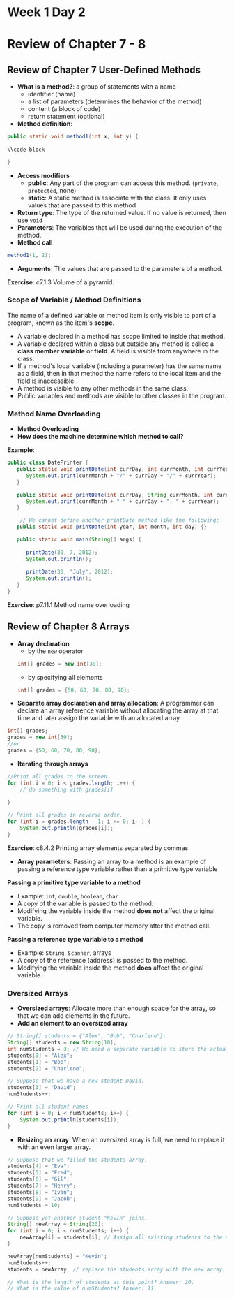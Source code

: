 # Week 1 Day 2
# Review of Chapter 7 - 8

## Review of Chapter 7 User-Defined Methods

- **What is a method?**: a group of statements with a name
    - identifier (name)
    - a list of parameters (determines the behavior of the method)
    - content (a block of code)
    - return statement (optional)
- **Method definition**: 
```java
public static void method1(int x, int y) {
    
\\code block

}
```
- **Access modifiers**
    - **public**: Any part of the program can access this method. (`private`, `protected`, none)
    - **static**: A static method is associate with the class. It only uses values that are passed to this method
- **Return type**: The type of the returned value. If no value is returned, then use `void`
- **Parameters**: The variables that will be used during the execution of the method.
- **Method call**
```java
method1(1, 2);
```
- **Arguments**: The values that are passed to the parameters of a method.

**Exercise**: c7.1.3 Volume of a pyramid.

### Scope of Variable / Method Definitions

The name of a defined variable or method item is only visible to part of a program, known as the item's **scope**. 

- A variable declared in a method has scope limited to inside that method.
- A variable declared within a class but outside any method is called a **class member variable** or **field**. A field is visible from anywhere in the class.
- If a method's local variable (including a parameter) has the same name as a field, then in that method the name refers to the local item and the field is inaccessible.
- A method is visible to any other methods in the same class.
- Public variables and methods are visible to other classes in the program.

### Method Name Overloading
- **Method Overloading**
- **How does the machine determine which method to call?**

**Example**:
```java
public class DatePrinter {
   public static void printDate(int currDay, int currMonth, int currYear) {    
      System.out.print(currMonth + "/" + currDay + "/" + currYear);
   }

   public static void printDate(int currDay, String currMonth, int currYear) {
      System.out.print(currMonth + " " + currDay + ", " + currYear);
   }

    // We cannot define another printDate method like the following:
   public static void printDate(int year, int month, int day) {} 

   public static void main(String[] args) {
      
      printDate(30, 7, 2012);
      System.out.println();
      
      printDate(30, "July", 2012);
      System.out.println();
   }
}
```

**Exercise**: p7.11.1 Method name overloading

## Review of Chapter 8 Arrays

- **Array declaration**
    - by the `new` operator
    ```java
    int[] grades = new int[30];
    ```
    - by specifying all elements
    ```java
    int[] grades = {50, 60, 70, 80, 90};
    ```
- **Separate array declaration and array allocation**: A programmer can declare an array reference variable without allocating the array at that time and later assign the variable with an allocated array.
```java
int[] grades;
grades = new int[30];
//or
grades = {50, 60, 70, 80, 90};
```

- **Iterating through arrays**
```java
//Print all grades to the screen.
for (int i = 0; i < grades.length; i++) {
    // do something with grades[i]
    
}
```
```java
// Print all grades in reverse order.
for (int i = grades.length - 1; i >= 0; i--) {
    System.out.println(grades[i]);
}
```

**Exercise**: c8.4.2 Printing array elements separated by commas

- **Array parameters**: Passing an array to a method is an example of passing a reference type variable rather than a primitive type variable

**Passing a primitive type variable to a method**
- Example: `int`, `double`, `boolean`, `char`
- A copy of the variable is passed to the method.
- Modifying the variable inside the method **does not** affect the original variable.
- The copy is removed from computer memory after the method call.

**Passing a reference type variable to a method**
- Example: `String`, `Scanner`, arrays
- A copy of the reference (address) is passed to the method. 
- Modifying the variable inside the method **does** affect the original variable.

### Oversized Arrays
- **Oversized arrays**: Allocate more than enough space for the array, so that we can add elements in the future.
- **Add an element to an oversized array**
```java
// String[] students = {"Alex", "Bob", "Charlene"};
String[] students = new String[10];
int numStudents = 3; // We need a separate variable to store the actual length
students[0] = "Alex";
students[1] = "Bob";
students[2] = "Charlene";

// Suppose that we have a new student David.
students[3] = "David";
numStudents++;

// Print all student names
for (int i = 0; i < numStudents; i++) {
    System.out.println(students[i]);
}
```
- **Resizing an array**: When an oversized array is full, we need to replace it with an even larger array.
```java
// Suppose that we filled the students array.
students[4] = "Eva";
students[5] = "Fred";
students[6] = "Gil";
students[7] = "Henry";
students[8] = "Ivan";
students[9] = "Jacob";
numStudents = 10;

// Suppose yet another student "Kevin" joins.
String[] newArray = String[20];
for (int i = 0; i < numStudents; i++) {
    newArray[i] = students[i]; // Assign all existing students to the new array.
}

newArray[numStudents] = "Kevin";
numStudents++;
students = newArray; // replace the students array with the new array.

// What is the length of students at this point? Answer: 20.
// What is the value of numStudents? Answer: 11.
```
